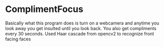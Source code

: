 # ComplimentFocus

Basically what this program does is turn on a webcamera and anytime you look away you get insulted until you look back. 
You also get compliments every 30 seconds. 
Used Haar cascade from opencv2 to recognize front facing faces

